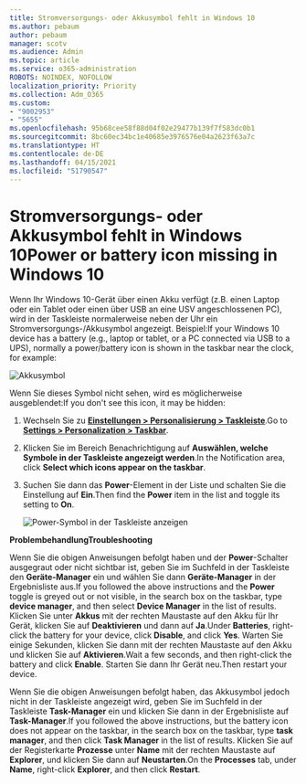 ```yaml
---
title: Stromversorgungs- oder Akkusymbol fehlt in Windows 10
ms.author: pebaum
author: pebaum
manager: scotv
ms.audience: Admin
ms.topic: article
ms.service: o365-administration
ROBOTS: NOINDEX, NOFOLLOW
localization_priority: Priority
ms.collection: Adm_O365
ms.custom:
- "9002953"
- "5655"
ms.openlocfilehash: 95b68cee58f88d04f02e29477b139f7f583dc0b1
ms.sourcegitcommit: 8bc60ec34bc1e40685e3976576e04a2623f63a7c
ms.translationtype: HT
ms.contentlocale: de-DE
ms.lasthandoff: 04/15/2021
ms.locfileid: "51790547"
---
```

# <a name="power-or-battery-icon-missing-in-windows-10"></a><span data-ttu-id="f1fba-102">Stromversorgungs- oder Akkusymbol fehlt in Windows 10</span><span class="sxs-lookup"><span data-stu-id="f1fba-102">Power or battery icon missing in Windows 10</span></span>

<span data-ttu-id="f1fba-103">Wenn Ihr Windows 10-Gerät über einen Akku verfügt (z.B. einen Laptop oder ein Tablet oder einen über USB an eine USV angeschlossenen PC), wird in der Taskleiste normalerweise neben der Uhr ein Stromversorgungs-/Akkusymbol angezeigt. Beispiel:</span><span class="sxs-lookup"><span data-stu-id="f1fba-103">If your Windows 10 device has a battery (e.g., laptop or tablet, or a PC connected via USB to a UPS), normally a power/battery icon is shown in the taskbar near the clock, for example:</span></span>

![Akkusymbol](media/battery-icon.png)

<span data-ttu-id="f1fba-105">Wenn Sie dieses Symbol nicht sehen, wird es möglicherweise ausgeblendet:</span><span class="sxs-lookup"><span data-stu-id="f1fba-105">If you don't see this icon, it may be hidden:</span></span>

1. <span data-ttu-id="f1fba-106">Wechseln Sie zu **[Einstellungen > Personalisierung > Taskleiste](ms-settings:taskbar?activationSource=GetHelp)**.</span><span class="sxs-lookup"><span data-stu-id="f1fba-106">Go to **[Settings > Personalization > Taskbar](ms-settings:taskbar?activationSource=GetHelp)**.</span></span>

2. <span data-ttu-id="f1fba-107">Klicken Sie im Bereich Benachrichtigung auf **Auswählen, welche Symbole in der Taskleiste angezeigt werden**.</span><span class="sxs-lookup"><span data-stu-id="f1fba-107">In the Notification area, click **Select which icons appear on the taskbar**.</span></span>

3. <span data-ttu-id="f1fba-108">Suchen Sie dann das **Power**-Element in der Liste und schalten Sie die Einstellung auf **Ein**.</span><span class="sxs-lookup"><span data-stu-id="f1fba-108">Then find the **Power** item in the list and toggle its setting to **On**.</span></span>

    ![Power-Symbol in der Taskleiste anzeigen](media/power-icon-on.png)

<span data-ttu-id="f1fba-110">**Problembehandlung**</span><span class="sxs-lookup"><span data-stu-id="f1fba-110">**Troubleshooting**</span></span>

<span data-ttu-id="f1fba-111">Wenn Sie die obigen Anweisungen befolgt haben und der **Power**-Schalter ausgegraut oder nicht sichtbar ist, geben Sie im Suchfeld in der Taskleiste den **Geräte-Manager** ein und wählen Sie dann **Geräte-Manager** in der Ergebnisliste aus.</span><span class="sxs-lookup"><span data-stu-id="f1fba-111">If you followed the above instructions and the **Power** toggle is greyed out or not visible, in the search box on the taskbar, type **device manager**, and then select **Device Manager** in the list of results.</span></span> <span data-ttu-id="f1fba-112">Klicken Sie unter **Akkus** mit der rechten Maustaste auf den Akku für Ihr Gerät, klicken Sie auf **Deaktivieren** und dann auf **Ja**.</span><span class="sxs-lookup"><span data-stu-id="f1fba-112">Under **Batteries**, right-click the battery for your device, click **Disable**, and click **Yes**.</span></span> <span data-ttu-id="f1fba-113">Warten Sie einige Sekunden, klicken Sie dann mit der rechten Maustaste auf den Akku und klicken Sie auf **Aktivieren**.</span><span class="sxs-lookup"><span data-stu-id="f1fba-113">Wait a few seconds, and then right-click the battery and click **Enable**.</span></span> <span data-ttu-id="f1fba-114">Starten Sie dann Ihr Gerät neu.</span><span class="sxs-lookup"><span data-stu-id="f1fba-114">Then restart your device.</span></span>

<span data-ttu-id="f1fba-115">Wenn Sie die obigen Anweisungen befolgt haben, das Akkusymbol jedoch nicht in der Taskleiste angezeigt wird, geben Sie im Suchfeld in der Taskleiste **Task-Manager** ein und klicken Sie dann in der Ergebnisliste auf **Task-Manager**.</span><span class="sxs-lookup"><span data-stu-id="f1fba-115">If you followed the above instructions, but the battery icon does not appear on the taskbar, in the search box on the taskbar, type **task manager**, and then click **Task Manager** in the list of results.</span></span> <span data-ttu-id="f1fba-116">Klicken Sie auf der Registerkarte **Prozesse** unter **Name** mit der rechten Maustaste auf **Explorer**, und klicken Sie dann auf **Neustarten**.</span><span class="sxs-lookup"><span data-stu-id="f1fba-116">On the **Processes** tab, under **Name**, right-click **Explorer**, and then click **Restart**.</span></span>
